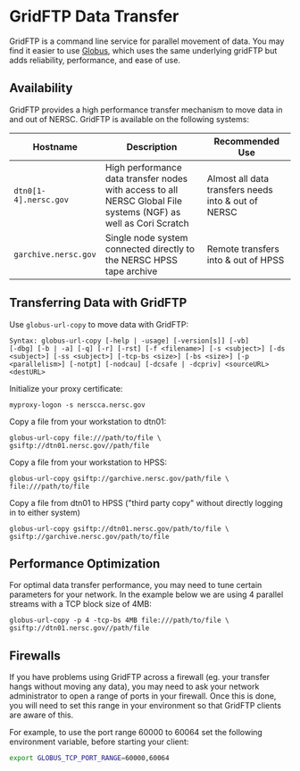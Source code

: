 # GridFTP Data Transfer

GridFTP is a command line service for parallel movement of data. You
may find it easier to use [Globus](globus.md), which uses the same
underlying gridFTP but adds reliability, performance, and ease of use.

## Availability

GridFTP provides a high performance transfer mechanism to move data in
and out of NERSC. GridFTP is available on the following systems:

| Hostname | Description |Recommended Use
| --- | --- | ---
| `dtn0[1-4].nersc.gov` | High performance data transfer nodes with access to all NERSC Global File systems (NGF) as well as Cori Scratch |  Almost all data transfers needs into & out of NERSC
| `garchive.nersc.gov` | Single node system connected directly to the NERSC HPSS tape archive | Remote transfers into & out of HPSS

## Transferring Data with GridFTP

Use `globus-url-copy` to move data with GridFTP:

```shell
Syntax: globus-url-copy [-help | -usage] [-version[s]] [-vb]
[-dbg] [-b | -a] [-q] [-r] [-rst] [-f <filename>] [-s <subject>] [-ds
<subject>] [-ss <subject>] [-tcp-bs <size>] [-bs <size>] [-p
<parallelism>] [-notpt] [-nodcau] [-dcsafe | -dcpriv] <sourceURL>
<destURL> 
```

Initialize your proxy certificate:

```shell
myproxy-logon -s nerscca.nersc.gov
```

Copy a file from your workstation to dtn01:

```shell
globus-url-copy file:///path/to/file \ 
gsiftp://dtn01.nersc.gov//path/file
```

Copy a file from your workstation to HPSS:

```shell
globus-url-copy gsiftp://garchive.nersc.gov/path/file \
file:///path/to/file
```

Copy a file from dtn01 to HPSS ("third party copy" without directly
logging in to either system)

```shell
globus-url-copy gsiftp://dtn01.nersc.gov/path/to/file \
gsiftp://garchive.nersc.gov/path/to/file
```

## Performance Optimization

For optimal data transfer performance, you may need to tune certain
parameters for your network. In the example below we are using 4
parallel streams with a TCP block size of 4MB:

```shell
globus-url-copy -p 4 -tcp-bs 4MB file:///path/to/file \
gsiftp://dtn01.nersc.gov//path/file
```

## Firewalls

If you have problems using GridFTP across a firewall (eg. your
transfer hangs without moving any data), you may need to ask your
network administrator to open a range of ports in your firewall. Once
this is done, you will need to set this range in your environment so
that GridFTP clients are aware of this.

For example, to use the port range 60000 to 60064 set the following
environment variable, before starting your client:

```bash
export GLOBUS_TCP_PORT_RANGE=60000,60064
```
